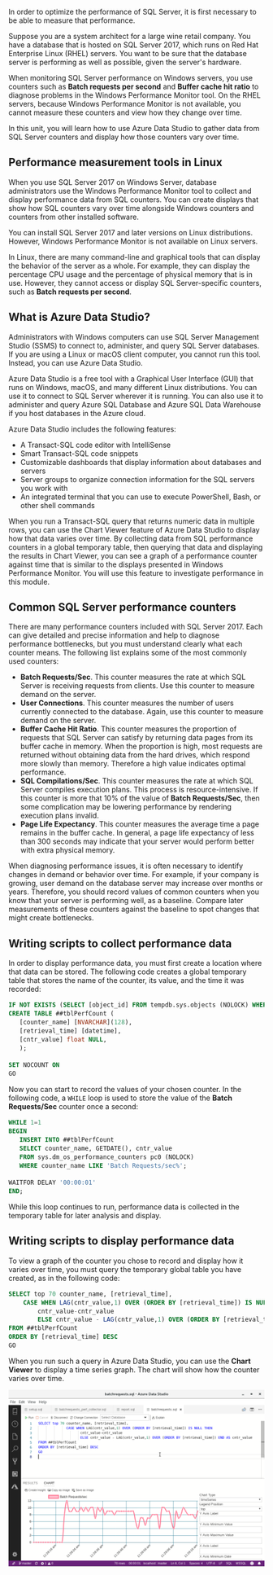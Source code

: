 In order to optimize the performance of SQL Server, it is first necessary to be able to measure that performance.

Suppose you are a system architect for a large wine retail company. You have a database that is hosted on SQL Server 2017, which runs on Red Hat Enterprise Linux (RHEL) servers. You want to be sure that the database server is performing as well as possible, given the server's hardware.

When monitoring SQL Server performance on Windows servers, you use counters such as **Batch requests per second** and **Buffer cache hit ratio** to diagnose problems in the Windows Performance Monitor tool. On the RHEL servers, because Windows Performance Monitor is not available, you cannot measure these counters and view how they change over time.

In this unit, you will learn how to use Azure Data Studio to gather data from SQL Server counters and display how those counters vary over time.

## Performance measurement tools in Linux

When you use SQL Server 2017 on Windows Server, database administrators use the Windows Performance Monitor tool to collect and display performance data from SQL counters. You can create displays that show how SQL counters vary over time alongside Windows counters and counters from other installed software.

You can install SQL Server 2017 and later versions on Linux distributions. However, Windows Performance Monitor is not available on Linux servers.

In Linux, there are many command-line and graphical tools that can display the behavior of the server as a whole. For example, they can display the percentage CPU usage and the percentage of physical memory that is in use. However, they cannot access or display SQL Server-specific counters, such as **Batch requests per second**.

## What is Azure Data Studio?

Administrators with Windows computers can use SQL Server Management Studio (SSMS) to connect to, administer, and query SQL Server databases. If you are using a Linux or macOS client computer, you cannot run this tool. Instead, you can use Azure Data Studio.

Azure Data Studio is a free tool with a Graphical User Interface (GUI) that runs on Windows, macOS, and many different Linux distributions. You can use it to connect to SQL Server wherever it is running. You can also use it to administer and query Azure SQL Database and Azure SQL Data Warehouse if you host databases in the Azure cloud.

Azure Data Studio includes the following features:

- A Transact-SQL code editor with IntelliSense
- Smart Transact-SQL code snippets
- Customizable dashboards that display information about databases and servers
- Server groups to organize connection information for the SQL servers you work with
- An integrated terminal that you can use to execute PowerShell, Bash, or other shell commands

When you run a Transact-SQL query that returns numeric data in multiple rows, you can use the Chart Viewer feature of Azure Data Studio to display how that data varies over time. By collecting data from SQL performance counters in a global temporary table, then querying that data and displaying the results in Chart Viewer, you can see a graph of a performance counter against time that is similar to the displays presented in Windows Performance Monitor. You will use this feature to investigate performance in this module.

## Common SQL Server performance counters

There are many performance counters included with SQL Server 2017. Each can give detailed and precise information and help to diagnose performance bottlenecks, but you must understand clearly what each counter means. The following list explains some of the most commonly used counters:

- **Batch Requests/Sec**. This counter measures the rate at which SQL Server is receiving requests from clients. Use this counter to measure demand on the server.
- **User Connections**. This counter measures the number of users currently connected to the database. Again, use this counter to measure demand on the server.
- **Buffer Cache Hit Ratio**. This counter measures the proportion of requests that SQL Server can satisfy by returning data pages from its buffer cache in memory. When the proportion is high, most requests are returned without obtaining data from the hard drives, which respond more slowly than memory. Therefore a high value indicates optimal performance.
- **SQL Compilations/Sec**. This counter measures the rate at which SQL Server compiles execution plans. This process is resource-intensive. If this counter is more that 10% of the value of **Batch Requests/Sec**, then some complication may be lowering performance by rendering execution plans invalid.
- **Page Life Expectancy**. This counter measures the average time a page remains in the buffer cache. In general, a page life expectancy of less than 300 seconds may indicate that your server would perform better with extra physical memory.

When diagnosing performance issues, it is often necessary to identify changes in demand or behavior over time. For example, if your company is growing, user demand on the database server may increase over months or years. Therefore, you should record values of common counters when you know that your server is performing well, as a baseline. Compare later measurements of these counters against the baseline to spot changes that might create bottlenecks.

## Writing scripts to collect performance data

In order to display performance data, you must first create a location where that data can be stored. The following code creates a global temporary table that stores the name of the counter, its value, and the time it was recorded:

```sql
IF NOT EXISTS (SELECT [object_id] FROM tempdb.sys.objects (NOLOCK) WHERE [object_id] = OBJECT_ID('tempdb.dbo.##tblPerfCount'))
CREATE TABLE ##tblPerfCount (
   [counter_name] [NVARCHAR](128),
   [retrieval_time] [datetime],
   [cntr_value] float NULL,
   );

SET NOCOUNT ON
GO
```

Now you can start to record the values of your chosen counter. In the following code, a `WHILE` loop is used to store the value of the **Batch Requests/Sec** counter once a second:

```sql
WHILE 1=1
BEGIN
   INSERT INTO ##tblPerfCount
   SELECT counter_name, GETDATE(), cntr_value
   FROM sys.dm_os_performance_counters pc0 (NOLOCK)
   WHERE counter_name LIKE 'Batch Requests/sec%';

WAITFOR DELAY '00:00:01'
END;
```

While this loop continues to run, performance data is collected in the temporary table for later analysis and display.

## Writing scripts to display performance data

To view a graph of the counter you chose to record and display how it varies over time, you must query the temporary global table you have created, as in the following code:

```sql
SELECT top 70 counter_name, [retrieval_time],
    CASE WHEN LAG(cntr_value,1) OVER (ORDER BY [retrieval_time]) IS NULL THEN  
        cntr_value-cntr_value
        ELSE cntr_value - LAG(cntr_value,1) OVER (ORDER BY [retrieval_time]) END AS cntr_value
FROM ##tblPerfCount
ORDER BY [retrieval_time] DESC
GO
```

When you run such a query in Azure Data Studio, you can use the **Chart Viewer** to display a time series graph. The chart will show how the counter varies over time.

![Displaying a Counter Over Time](../media/2-display-counter-over-time.png)